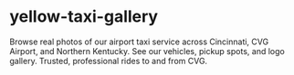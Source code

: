 # yellow-taxi-gallery
Browse real photos of our airport taxi service across Cincinnati, CVG Airport, and Northern Kentucky. See our vehicles, pickup spots, and logo gallery. Trusted, professional rides to and from CVG.

